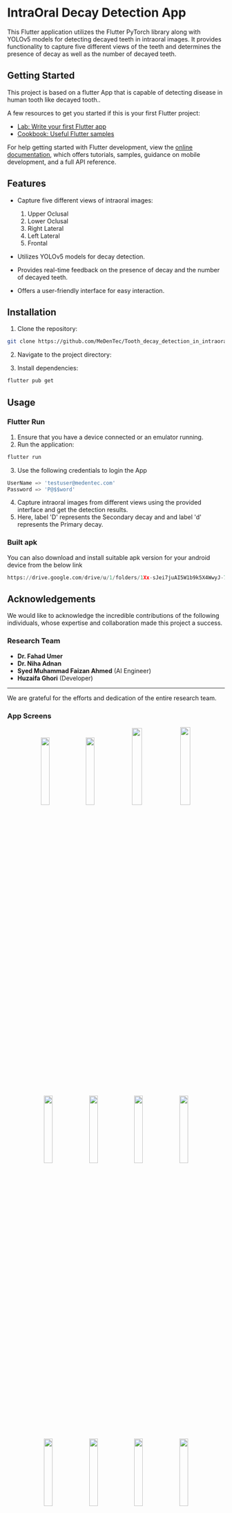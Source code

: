 # IntraOral Decay Detection App

This Flutter application utilizes the Flutter PyTorch library along with YOLOv5 models for detecting decayed teeth in intraoral images. It provides functionality to capture five different views of the teeth and determines the presence of decay as well as the number of decayed teeth.

## Getting Started

This project is based on a flutter App that is capable of detecting disease in human tooth like decayed tooth..

A few resources to get you started if this is your first Flutter project:

- [Lab: Write your first Flutter app](https://docs.flutter.dev/get-started/codelab)
- [Cookbook: Useful Flutter samples](https://docs.flutter.dev/cookbook)

For help getting started with Flutter development, view the
[online documentation](https://docs.flutter.dev/), which offers tutorials,
samples, guidance on mobile development, and a full API reference.

## Features

- Capture five different views of intraoral images:
  1. Upper Oclusal
  2. Lower Oclusal
  3. Right Lateral
  4. Left Lateral
  5. Frontal

- Utilizes YOLOv5 models for decay detection.
- Provides real-time feedback on the presence of decay and the number of decayed teeth.
- Offers a user-friendly interface for easy interaction.

## Installation

1. Clone the repository:
```bash
git clone https://github.com/MeDenTec/Tooth_decay_detection_in_intraoral_images.git
```

2. Navigate to the project directory:

3. Install dependencies:
```bash
flutter pub get
```

## Usage

### Flutter Run
1. Ensure that you have a device connected or an emulator running.
2. Run the application:
```bash
flutter run
```
3. Use the following credentials to login the App
```python
UserName => 'testuser@medentec.com'
Password => 'P@$$word'
```
4. Capture intraoral images from different views using the provided interface and get the detection results.
5. Here, label 'D' represents the Secondary decay and and label 'd' represents the Primary decay.

### Built apk
You can also download and install suitable apk version for your android device from the below link
``` Python
https://drive.google.com/drive/u/1/folders/1Xx-sJei7juAI5W1b9k5X4WwyJ-7aJXmc
 ```
## Acknowledgements

We would like to acknowledge the incredible contributions of the following individuals, whose expertise and collaboration made this project a success.

### Research Team
- **Dr. Fahad Umer**  
- **Dr. Niha Adnan**  
- **Syed Muhammad Faizan Ahmed** (AI Engineer)  
- **Huzaifa Ghori** (Developer)  

---

We are grateful for the efforts and dedication of the entire research team.


### App Screens
<p align="center">
<img src="https://github.com/user-attachments/assets/19247bcc-6351-454d-8e75-7b217e82b49c" width="20%" />
<img src="https://github.com/user-attachments/assets/bae75758-ce76-4838-9f0a-6a0eaa3d8637" width="20%" />
<img src="https://github.com/user-attachments/assets/f14ee199-d1c2-4ca0-bfef-0b9d82df2e96" width="21.4%" />
<img src="https://github.com/user-attachments/assets/450fb93e-db43-4fa9-8966-7b7f5b8e4cec" width="21.5%" />
</p>
<p align="center">
<img src="https://github.com/user-attachments/assets/064e4986-ab34-4347-9fe0-99afe9b4ab00" width="20%" />
<img src="https://github.com/user-attachments/assets/075af959-2299-42bb-9915-f80825ae1b6a" width="20%" />
<img src="https://github.com/user-attachments/assets/84fe1c57-604c-47e8-8b0e-d5b78cba1acf" width="20%" />
<img src="https://github.com/user-attachments/assets/b21024bf-7939-4f64-84e9-027ddb4f2ace" width="20%" />
</p>
<p align="center">
<img src="https://github.com/user-attachments/assets/8e9fede2-77b1-4588-9592-cb598edd0baf" width="20%" />
<img src="https://github.com/user-attachments/assets/20833942-f3f5-4810-8569-4e7976771819" width="20%" />
<img src="https://github.com/user-attachments/assets/a8824cd7-e4e3-4c1f-9eac-066e839c8bef" width="20%" />
<img src="https://github.com/user-attachments/assets/1157508b-8adc-4e11-ad03-57f8ac79f15f" width="20%" />
</p>
<p align="center">
<img src="https://github.com/user-attachments/assets/940d8600-4f38-4760-b7ce-35dad1cebc54" width="20%" />
<img src="https://github.com/user-attachments/assets/25eb75ae-af18-4534-b0f8-0c0893a9a731" width="20%" />
</p>





## Cutomization
### 1. YOLOv5 model training

You can train your own model on custom dataset using this YOLOv5 Colab Notebook

<a href="https://colab.research.google.com/github/ultralytics/yolov5/blob/master/tutorial.ipynb"><img src="https://colab.research.google.com/assets/colab-badge.svg" alt="Open In Colab"></a>

### 2. Model Conversion & Optimization

Convert your model to torchscript format to run on smartphones.

```bash
!python export.py --weights "the weights of your model" --include torchscript --img 640 --optimize
```

### 3. Save models and labels

Save the best.torchscript and labels.txt files in the following directory. Remember to replace your label names in labels.txt file and update number of classes in loadModel() function homeScreen.dart.

```bash
assets:
- assets/models/best.torchscript
- assets/labels/labels.txt
```

```dart
  Future loadModel() async {
    String pathObjectDetectionModel = "assets/models/best.torchscript";
    try {
      _objectModel = await FlutterPytorch.loadObjectDetectionModel(
          // change the 2 with number of classes in your model I had almost 2 classes so I added 2 here.
          pathObjectDetectionModel,
          2, // Number of Classes
          640, // Image width
          640, // Image Height
          labelPath: "assets/labels/labels.txt");
    } catch (e) {
      if (e is PlatformException) {
        print("only supported for android, Error is $e");
      } else {
        print("Error is $e");
      }
    }
  }
  ```
